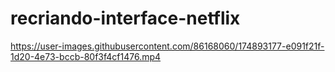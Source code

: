 # recriando-interface-netflix



https://user-images.githubusercontent.com/86168060/174893177-e091f21f-1d20-4e73-bccb-80f3f4cf1476.mp4

